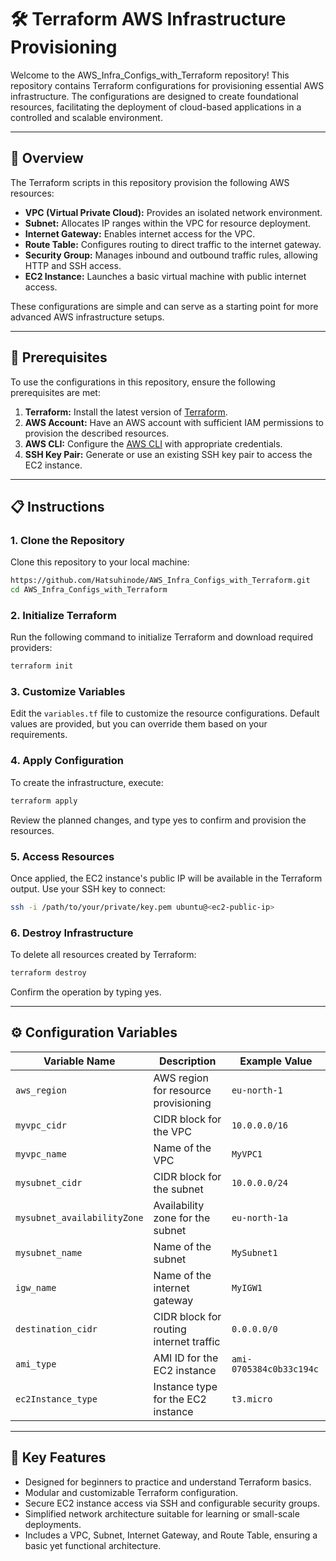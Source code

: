 # 🛠️ Terraform AWS Infrastructure Provisioning

Welcome to the AWS_Infra_Configs_with_Terraform repository! This repository contains Terraform configurations for provisioning essential AWS infrastructure. The configurations are designed to create foundational resources, facilitating the deployment of cloud-based applications in a controlled and scalable environment.


---

## 📖 Overview

The Terraform scripts in this repository provision the following AWS resources:  

- **VPC (Virtual Private Cloud):** Provides an isolated network environment.  
- **Subnet:** Allocates IP ranges within the VPC for resource deployment.  
- **Internet Gateway:** Enables internet access for the VPC.  
- **Route Table:** Configures routing to direct traffic to the internet gateway.  
- **Security Group:** Manages inbound and outbound traffic rules, allowing HTTP and SSH access.  
- **EC2 Instance:** Launches a basic virtual machine with public internet access.

These configurations are simple and can serve as a starting point for more advanced AWS infrastructure setups.


---


## 📝 Prerequisites

To use the configurations in this repository, ensure the following prerequisites are met:  

1. **Terraform:** Install the latest version of [Terraform](https://www.terraform.io/downloads.html).  
2. **AWS Account:** Have an AWS account with sufficient IAM permissions to provision the described resources.  
3. **AWS CLI:** Configure the [AWS CLI](https://aws.amazon.com/cli/) with appropriate credentials.  
4. **SSH Key Pair:** Generate or use an existing SSH key pair to access the EC2 instance.


---

## 📋 Instructions

### 1. Clone the Repository
Clone this repository to your local machine:
```bash
https://github.com/Hatsuhinode/AWS_Infra_Configs_with_Terraform.git
cd AWS_Infra_Configs_with_Terraform
```


### 2. Initialize Terraform
Run the following command to initialize Terraform and download required providers:

```bash
terraform init
```


### 3. Customize Variables
Edit the `variables.tf` file to customize the resource configurations. Default values are provided, but you can override them based on your requirements.


### 4. Apply Configuration
To create the infrastructure, execute:

```bash
terraform apply
```

Review the planned changes, and type yes to confirm and provision the resources.


### 5. Access Resources
Once applied, the EC2 instance's public IP will be available in the Terraform output. Use your SSH key to connect:
```bash
ssh -i /path/to/your/private/key.pem ubuntu@<ec2-public-ip>
```


### 6. Destroy Infrastructure
To delete all resources created by Terraform:

```bash
terraform destroy
```

Confirm the operation by typing yes.

---

## ⚙️ Configuration Variables

| Variable Name              | Description                                               | Example Value       |
|----------------------------|-----------------------------------------------------------|---------------------|
| `aws_region`               | AWS region for resource provisioning                      | `eu-north-1`        |
| `myvpc_cidr`               | CIDR block for the VPC                                    | `10.0.0.0/16`       |
| `myvpc_name`               | Name of the VPC                                           | `MyVPC1`            |
| `mysubnet_cidr`            | CIDR block for the subnet                                 | `10.0.0.0/24`       |
| `mysubnet_availabilityZone`| Availability zone for the subnet                          | `eu-north-1a`       |
| `mysubnet_name`            | Name of the subnet                                        | `MySubnet1`         |
| `igw_name`                 | Name of the internet gateway                              | `MyIGW1`            |
| `destination_cidr`         | CIDR block for routing internet traffic                   | `0.0.0.0/0`         |
| `ami_type`                 | AMI ID for the EC2 instance                               | `ami-0705384c0b33c194c` |
| `ec2Instance_type`         | Instance type for the EC2 instance                        | `t3.micro`          |


---


## 🚀 Key Features

- Designed for beginners to practice and understand Terraform basics.
- Modular and customizable Terraform configuration.  
- Secure EC2 instance access via SSH and configurable security groups.  
- Simplified network architecture suitable for learning or small-scale deployments.
- Includes a VPC, Subnet, Internet Gateway, and Route Table, ensuring a basic yet functional architecture.  
